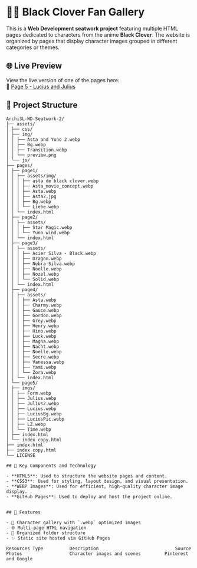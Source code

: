 # 🧙‍♂️ Black Clover Fan Gallery

This is a **Web Development seatwork project** featuring multiple HTML pages dedicated to characters from the anime **Black Clover**. The website is organized by pages that display character images grouped in different categories or themes.

## 🌐 Live Preview
View the live version of one of the pages here:  
🔗 [Page 5 - Lucius and Julius](https://archi3l.github.io/Archi3L-WD-Seatwork-2/pages/page5/index%20copy.html)

## 📁 Project Structure
```plaintext
Archi3L-WD-Seatwork-2/
├── assets/
│ ├── css/
│ ├── img/
│ │ ├── Asta and Yuno 2.webp
│ │ ├── Bg.webp
│ │ ├── Transition.webp
│ │ └── preview.png
│ └── js/
├── pages/
│ ├── page1/
│ │ ├── assets/img/
│ │ │ ├── asta de black clover.webp
│ │ │ ├── Asta_movie_concept.webp
│ │ │ ├── Asta.webp
│ │ │ ├── Asta2.jpg
│ │ │ ├── Bg.webp
│ │ │ └── Liebe.webp
│ │ └── index.html
│ ├── page2/
│ │ ├── assets/
│ │ │ ├── Star Magic.webp
│ │ │ └── Yuno wind.webp
│ │ └── index.html
│ ├── page3/
│ │ ├── assets/
│ │ │ ├── Acier Silva - Black.webp
│ │ │ ├── Dragon.webp
│ │ │ ├── Nebra Silva.webp
│ │ │ ├── Noelle.webp
│ │ │ ├── Nozel.webp
│ │ │ └── Solid.webp
│ │ └── index.html
│ ├── page4/
│ │ ├── assets/
│ │ │ ├── Asta.webp
│ │ │ ├── Charmy.webp
│ │ │ ├── Gauce.webp
│ │ │ ├── Gordon.webp
│ │ │ ├── Grey.webp
│ │ │ ├── Henry.webp
│ │ │ ├── Hino.webp
│ │ │ ├── Luck.webp
│ │ │ ├── Magna.webp
│ │ │ ├── Nacht.webp
│ │ │ ├── Noelle.webp
│ │ │ ├── Secre.webp
│ │ │ ├── Vanessa.webp
│ │ │ ├── Yami.webp
│ │ │ └── Zora.webp
│ │ └── index.html
│ └── page5/
│ ├── imgs/
│ │ ├── Form.webp
│ │ ├── Julius.webp
│ │ ├── Julius2.webp
│ │ ├── Lucius.webp
│ │ ├── LuciusBg.webp
│ │ ├── LuciusPic.webp
│ │ ├── LZ.webp
│ │ └── Time.webp
│ ├── index.html
│ └── index copy.html
├── index.html
├── index copy.html
└── LICENSE

## 🔑 Key Components and Technology

- **HTML5**: Used to structure the website pages and content.
- **CSS3**: Used for styling, layout design, and visual presentation.
- **WEBP Images**: Used for efficient, high-quality character image display.
- **GitHub Pages**: Used to deploy and host the project online.


## 📌 Features

- 🎨 Character gallery with `.webp` optimized images
- 🌐 Multi-page HTML navigation
- 📂 Organized folder structure
- ✨ Static site hosted via GitHub Pages

Resources Type	        Description         	                Source
Photos	                Character images and scenes	        Pinterest and Google
